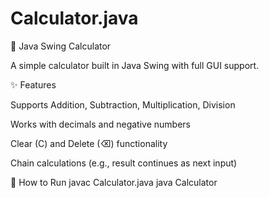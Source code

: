 # Calculator.java
🧮 Java Swing Calculator

A simple calculator built in Java Swing with full GUI support.

✨ Features

Supports Addition, Subtraction, Multiplication, Division

Works with decimals and negative numbers

Clear (C) and Delete (⌫) functionality

Chain calculations (e.g., result continues as next input)

🚀 How to Run
javac Calculator.java
java Calculator
